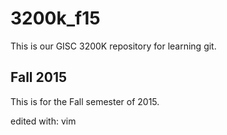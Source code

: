 # 3200k_f15
This is our GISC 3200K repository for learning git.

## Fall 2015
This is for the Fall semester of 2015.

edited with: vim
  
